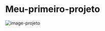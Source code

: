 # Meu-primeiro-projeto


![image-projeto](https://user-images.githubusercontent.com/131271215/234628700-4254c4b4-1f66-405d-b3e7-3c1c43564246.png)
